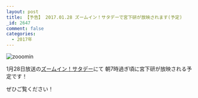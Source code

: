 ```yaml
---
layout: post
title: 【予告】 2017.01.28 ズームイン！サタデーで宮下研が放映されます(予定)
_id: 2647
comment: false
categories:
  - 2017年
---
```


![zooomin](/wp-content/uploads/2017/01/zooomin.jpg)

1月28日放送の[ズームイン！サタデー](http://www.ntv.co.jp/z-sat/)にて
朝7時過ぎ頃に宮下研が放映される予定です！

ぜひご覧ください！
